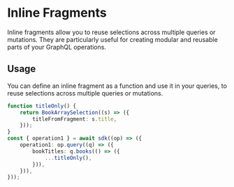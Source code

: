# Inline Fragments

Inline fragments allow you to reuse selections across multiple queries or mutations. They are particularly useful for creating modular and reusable parts of your GraphQL operations.

## Usage

You can define an inline fragment as a function and use it in your queries, to reuse selections across multiple queries or mutations.

```typescript
function titleOnly() {
    return BookArraySelection((s) => ({
        titleFromFragment: s.title,
    }));
}
const { operation1 } = await sdk((op) => ({
    operation1: op.query((q) => ({
        bookTitles: q.books(() => ({
            ...titleOnly(),
        })),
    })),
}));
```
